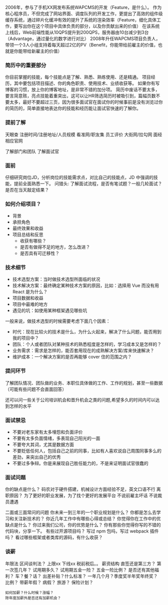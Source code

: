 2006年，参与了手机XX网发布系统WAPCMS的开发（Feature，是什么）。
作为核心程序员，不但完成了网站界面、调度队列的开发工作，更提出了高效的组件级缓存系统，通过碎片化缓冲有效的提升了系统的渲染效率（Feature，细化具体工作，要写出你在这个项目中具体负责的部分，以及你贡献出来的价值）
在该系统上线后，Web前端性能从10QPS提升到200QPS，服务器由10台减少到3台（Advantage，通过量化的数字进行对比）
2008年升任WAPCMS项目负责人，带领一个3人小组支持着每天超过2亿的PV（Benefit，你能带给前雇主的价值，也就是你能带给新雇主的价值）

### 简历中的重要部分
你目前掌握的技能，每个技能点是了解、熟悉、熟练使用、还是精通。
项目经历，其中要包括项目描述、你的角色职责、使用技术、业绩收获等。
如果你有写博客的习惯，放上你的博客地址，是非常不错的加分项。
简历中废话不要太多，要言简意赅，亮点技能着重突出，这可以让HR筛选简历时被吸引到，篇幅页数不要太多，最好不要超过三页，因为很多面试官在面试你的时候事前是没有浏览过你的简历的，简单直接地表达你的技能和经历能让面试官快速的了解你。

### 提前了解
天眼查         注册时间/注册地址/人员规模
看准网/职友集  员工评价
大街网/拉勾网  面经
相应官网

了解部门和团队
了解面试官

### 面前
仔细研究岗位JD，分析岗位的技能需求点，对比自己的技能点，JD 中强调的技能，提前全面熟悉一下。
问猎头: 了解面试流程，是否有笔试题？一般几轮面试？是否在当天敲定结果？

### 如何介绍项目？
- 背景
- 承担角色
- 最终效果和收益
- 项目总结和反思
    - 收获有哪些？
    - 是否有做得不足的地方，怎么改进？
    - 是否具有可迁移性？

### 技术细节
- 技术选型方案：当时做技术选型所面临的状况
- 技术解决方案：最终确定某种技术方案的原因，比如：选择用 Vue 而没有用 React 是为什么？
- 项目数据和收益
- 项目中最难的地方
- 遇见的坑：如使用某种框架遇见哪些坑

一般来说，做技术选型的时候需要考虑下面几个因素：

- 时代：现在比较火的技术是什么，为什么火起来，解决了什么问题，能否用到我的项目中？
- 团队：个人或者团队对某种技术的熟悉程度是怎样的，学习成本又是怎样的？
- 业务需求：需求是怎样的，能否套用现在的成熟解决方案/库来快速解决？
- 维护成本：一个解决方案的是否再能够 cover 住的范围之内？


### 提问环节
了解团队情况、团队做的业务、本职位具体做的工作、工作的规划，甚至一些数据（可能有些问题不会直面回答）

还可以问一些关于公司培训机会和晋升机会之类的问题,希望多久的时间内可以达到怎样的水平

### 面试禁忌
- 不要对老东家有太多埋怨和负面评价
- 不要有太多负面情绪，多表现自己阳光的一面
- 不要夸大其词，尤其是数据方面
- 不要贬低任何人，包括自己之前的同事，比如有人喜欢说自己周围同事多么的差劲，来突出自己的优秀
- 不要过多争辩。你是来展现自己胜任能力的，不是来证明面试官很蠢的


### 面试问题
你的缺点是什么？ 码农对于硬件搭建，机械设计方面经验不足，英文口语不行
离职原因？   为了更好的职业发展，为了找个更好的发展平台
    不说前雇主坏话
    不说裁员遭遇

二面或三面常问的问题
你未来一到三年的一个职业规划是什么？
你都是怎么去学习和关注新技术的？
你近几年工作中有哪些心得或总结？
你觉得你在工作中的优缺点是什么？
你过来我们公司，你的优势是什么？
你有那些你觉得你写的不错的代码块，分享一下。
有些过开源项目吗？
写过 npm 包吗，写过 webpack 插件吗？
看过哪些框架或者类库的源码，有什么收获？

### 谈薪
年限法
区间谈判法？  上限xx  下线xx  税前税后。。
薪资结构
    直签还是第三方？ 第一次签几年？ 试用期多久？ 试用期五金一险？ 五金一险比例？
    是否还有其他福利？ 车？餐？话？
    出差补贴？什么标准？
    一年几个月？季度奖半年奖年终奖？  比例？
    带薪年假？
    病假？
    旅游？
    保险计划？

    如何加薪？什么时候？涨幅？
    除年度加薪外是否还有加薪机会？